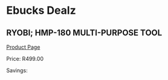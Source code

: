 
# Ebucks Dealz
## RYOBI; HMP-180 MULTI-PURPOSE TOOL
[Product Page](https://www.ebucks.com/web/shop/productSelected.do?prodId=339404596&catId=336131644)

Price: R499.00

Savings: 


	
